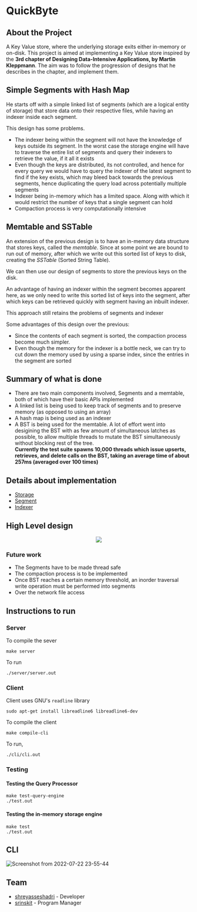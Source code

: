 # QuickByte

## About the Project

A Key Value store, where the underlying storage exits either in-memory or on-disk. This project is aimed at implementing a Key Value store inspired by the **3rd chapter of Designing Data-Intensive Applications, by Martin Kleppmann**. The aim was to follow the progression of designs that he describes in the chapter, and implement them.

## Simple Segments with Hash Map

He starts off with a simple linked list of segments (which are a logical entity of storage) that store data onto their respective files, while having an indexer inside each segment.

This design has some problems.

- The indexer being within the segment will not have the knowledge of keys outside its segment. In the worst case the storage engine will have to traverse the entire list of segments and query their indexers to retrieve the value, if it all it exists 
- Even though the keys are distributed, its not controlled, and hence for every query we would have to query the indexer of the latest segment to find if the key exists, which may bleed back towards the previous segments, hence duplicating the query load across potentially multiple segments
- Indexer being in-memory which has a limited space. Along with which it would restrict the number of keys that a single segment can hold
- Compaction process is very computationally intensive


## Memtable and SSTable

An extension of the previous design is to have an in-memory data structure that stores keys, called the *memtable*. Since at some point we are bound to run out of memory, after which we write out this sorted list of keys to disk, creating the *SSTable* (Sorted String Table).

We can then use our  design of segments to store the previous keys on the disk.

An advantage of having an indexer within the segment becomes apparent here, as we only need to write this sorted list of keys into the segment, after which keys can be retrieved quickly with segment having an inbuilt indexer.


This approach still retains the problems of segments and indexer 

Some advantages of this design over the previous:
- Since the contents of each segment is sorted, the compaction process become much simpler.
- Even though the memory for the indexer is a bottle neck, we can try to cut down the memory used by using a sparse index, since the entries in the segment are sorted


## Summary of what is done

- There are two main components involved, Segments and a memtable, both of which have their basic APIs implemented
- A linked list is being used to keep track of segments and to preserve memory (as opposed to using an array)
- A hash map is being used as an indexer
- A BST is being used for the memtable. A lot of effort went into desigining the BST with as few amount of simultaneous latches as possible, to allow multiple threads to mutate the BST simultaneously without blocking rest of the tree. <br> **Currently the test suite spawns 10,000 threads which issue upserts, retrieves, and delete calls on the BST, taking an average time of about 257ms (averaged over 100 times)**

## Details about implementation
- [Storage](/storage/README.md)
- [Segment](/segment/README.md)
- [Indexer](/indexers/README.md)

## High Level design

<p align="center">
  <img src="https://user-images.githubusercontent.com/28723932/180716372-cdaa0e8a-cd7e-43be-8024-e549e20e3a65.png" />
</p>

### Future work
- The Segments have to be made thread safe
- The compaction process is to be implemented
- Once BST reaches a certain memory threshold, an inorder traversal write operation must be performed into segments
- Over the network file access

## Instructions to run

### Server

To compile the sever
```
make server
```
To run
```
./server/server.out
```

### Client

Client uses GNU's `readline` library

```
sudo apt-get install libreadline6 libreadline6-dev
```

To compile the client
```
make compile-cli
```
To run,
```
./cli/cli.out
```


### Testing

#### Testing the Query Processor
```
make test-query-engine
./test.out
```

#### Testing the in-memory storage engine
```
make test
./test.out
```

## CLI 
![Screenshot from 2022-07-22 23-55-44](https://user-images.githubusercontent.com/28723932/180642192-d5007558-8322-46c5-85ba-644cce869df1.png)


## Team
* [shreyasseshadri](https://github.com/shreyasseshadri) - Developer
* [srinskit](https://github.com/srinskit) - Program Manager

